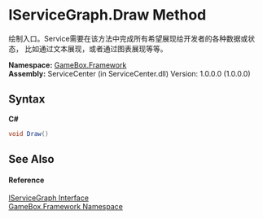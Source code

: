 # IServiceGraph.Draw Method 
 

绘制入口。Service需要在该方法中完成所有希望展现给开发者的各种数据或状态， 比如通过文本展现，或者通过图表展现等等。

**Namespace:**&nbsp;<a href="a8957fe6-9cc0-3a6d-cd5c-a2a246efee1e">GameBox.Framework</a><br />**Assembly:**&nbsp;ServiceCenter (in ServiceCenter.dll) Version: 1.0.0.0 (1.0.0.0)

## Syntax

**C#**<br />
``` C#
void Draw()
```


## See Also


#### Reference
<a href="fea729f5-b32b-fc52-6303-b8840dbc73a6">IServiceGraph Interface</a><br /><a href="a8957fe6-9cc0-3a6d-cd5c-a2a246efee1e">GameBox.Framework Namespace</a><br />